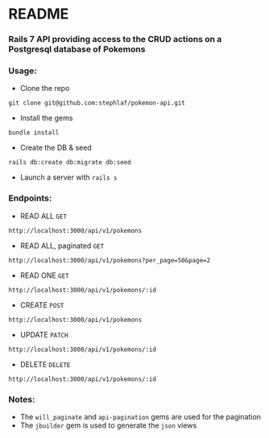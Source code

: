 # README

### Rails 7 API providing access to the CRUD actions on a Postgresql database of Pokemons

### Usage:
- Clone the repo
```
git clone git@github.com:stephlaf/pokemon-api.git
```
- Install the gems
```
bundle install
```
- Create the DB & seed
```
rails db:create db:migrate db:seed
```
- Launch a server with `rails s`

### Endpoints:
- READ ALL `GET`
```
http://localhost:3000/api/v1/pokemons
```
- READ ALL, paginated `GET`
```
http://localhost:3000/api/v1/pokemons?per_page=50&page=2
```
- READ ONE `GET`
```
http://localhost:3000/api/v1/pokemons/:id
```
- CREATE `POST`
```
http://localhost:3000/api/v1/pokemons
```
- UPDATE `PATCH`
```
http://localhost:3000/api/v1/pokemons/:id
```
- DELETE `DELETE`
```
http://localhost:3000/api/v1/pokemons/:id
```

### Notes:
- The `will_paginate` and `api-pagination` gems are used for the pagination
- The `jbuilder` gem is used to generate the `json` views
